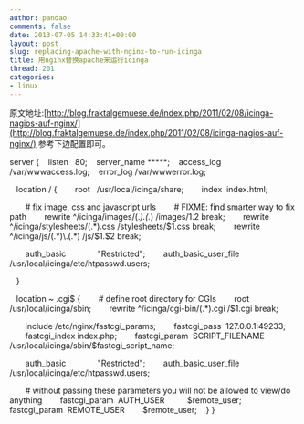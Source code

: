 ```yaml
---
author: pandao
comments: false
date: 2013-07-05 14:33:41+00:00
layout: post
slug: replacing-apache-with-nginx-to-run-icinga
title: 用nginx替换apache来运行icinga
thread: 201
categories:
- linux
---
```


原文地址:[http://blog.fraktalgemuese.de/index.php/2011/02/08/icinga-nagios-auf-nginx/](http://blog.fraktalgemuese.de/index.php/2011/02/08/icinga-nagios-auf-nginx/)
参考下边配置即可。

server {
   listen   80;
   server_name *****;
   access_log /var/wwwaccess.log;
   error_log /var/wwwerror.log;

   location / {
       root   /usr/local/icinga/share;
       index  index.html;

       # fix image, css and javascript urls
       # FIXME: find smarter way to fix path
       rewrite ^/icinga/images/(.*)\.(.*) /images/$1.$2 break;
       rewrite ^/icinga/stylesheets/(.*)\.css /stylesheets/$1.css break;
       rewrite ^/icinga/js/(.*)\.(.*) /js/$1.$2 break;

       auth_basic              "Restricted";
       auth_basic_user_file    /usr/local/icinga/etc/htpasswd.users;

   }

   location ~ \.cgi$ {
       # define root directory for CGIs
       root /usr/local/icinga/sbin;
       rewrite ^/icinga/cgi-bin/(.*)\.cgi /$1.cgi break;

       include /etc/nginx/fastcgi_params;
       fastcgi_pass  127.0.0.1:49233;
       fastcgi_index index.php;
       fastcgi_param  SCRIPT_FILENAME  /usr/local/icinga/sbin/$fastcgi_script_name;

       auth_basic              "Restricted";
       auth_basic_user_file    /usr/local/icinga/etc/htpasswd.users;

       # without passing these parameters you will not be allowed to view/do anything
       fastcgi_param  AUTH_USER          $remote_user;
       fastcgi_param  REMOTE_USER        $remote_user;
   }
}
